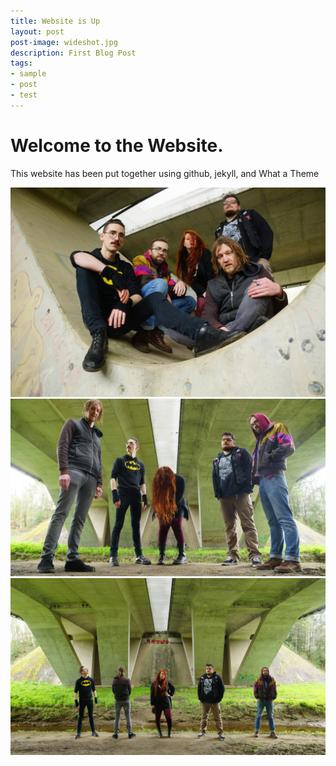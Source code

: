 ```yaml
---
title: Website is Up
layout: post
post-image: wideshot.jpg
description: First Blog Post
tags:
- sample
- post
- test
---
```


# Welcome to the Website. 
This website has been put together using github, jekyll, and What a Theme


![close](close.jpg)
![wide](wideshot.jpg)
![wider](widershot.jpg)
